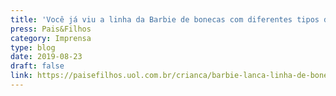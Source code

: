 ```yaml
---
title: 'Você já viu a linha da Barbie de bonecas com diferentes tipos de corpo?'
press: Pais&Filhos
category: Imprensa
type: blog
date: 2019-08-23
draft: false
link: https://paisefilhos.uol.com.br/crianca/barbie-lanca-linha-de-bonecas-com-diferentes-tipos-de-corpo/
---
```

